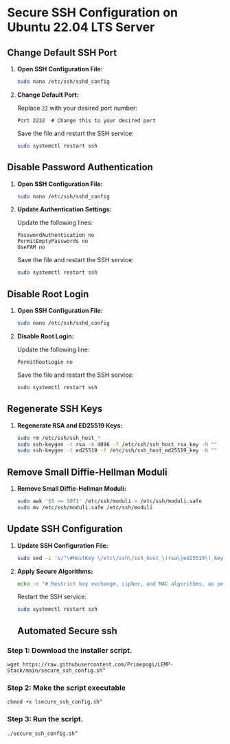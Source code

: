 # Secure SSH Configuration on Ubuntu 22.04 LTS Server

## Change Default SSH Port

1. **Open SSH Configuration File:**

    ```bash
    sudo nano /etc/ssh/sshd_config
    ```

2. **Change Default Port:**

    Replace `22` with your desired port number:

    ```plaintext
    Port 2222  # Change this to your desired port
    ```

    Save the file and restart the SSH service:

    ```bash
    sudo systemctl restart ssh
    ```

## Disable Password Authentication

1. **Open SSH Configuration File:**

    ```bash
    sudo nano /etc/ssh/sshd_config
    ```

2. **Update Authentication Settings:**

    Update the following lines:

    ```plaintext
    PasswordAuthentication no
    PermitEmptyPasswords no
    UsePAM no
    ```

    Save the file and restart the SSH service:

    ```bash
    sudo systemctl restart ssh
    ```

## Disable Root Login

1. **Open SSH Configuration File:**

    ```bash
    sudo nano /etc/ssh/sshd_config
    ```

2. **Disable Root Login:**

    Update the following line:

    ```plaintext
    PermitRootLogin no
    ```

    Save the file and restart the SSH service:

    ```bash
    sudo systemctl restart ssh
    ```

## Regenerate SSH Keys

1. **Regenerate RSA and ED25519 Keys:**

    ```bash
    sudo rm /etc/ssh/ssh_host_*
    sudo ssh-keygen -t rsa -b 4096 -f /etc/ssh/ssh_host_rsa_key -N ""
    sudo ssh-keygen -t ed25519 -f /etc/ssh/ssh_host_ed25519_key -N ""
    ```

## Remove Small Diffie-Hellman Moduli

1. **Remove Small Diffie-Hellman Moduli:**

    ```bash
    sudo awk '$5 >= 3071' /etc/ssh/moduli > /etc/ssh/moduli.safe
    sudo mv /etc/ssh/moduli.safe /etc/ssh/moduli
    ```

## Update SSH Configuration

1. **Update SSH Configuration File:**

    ```bash
    sudo sed -i 's/^\#HostKey \/etc\/ssh\/ssh_host_\(rsa\|ed25519\)_key$/HostKey \/etc\/ssh\/ssh_host_\1_key/g' /etc/ssh/sshd_config
    ```

2. **Apply Secure Algorithms:**

    ```bash
    echo -e "# Restrict key exchange, cipher, and MAC algorithms, as per sshaudit.com\n# hardening guide.\nKexAlgorithms sntrup761x25519-sha512@openssh.com,curve25519-sha256,curve25519-sha256@libssh.org,gss-curve25519-sha256-,diffie-hellman-group16-sha512,gss-group16-sha512-,diffie-hellman-group18-sha512,diffie-hellman-group-exchange-sha256\n\nCiphers chacha20-poly1305@openssh.com,aes256-gcm@openssh.com,aes128-gcm@openssh.com,aes256-ctr,aes192-ctr,aes128-ctr\n\nMACs hmac-sha2-256-etm@openssh.com,hmac-sha2-512-etm@openssh.com,umac-128-etm@openssh.com\n\nHostKeyAlgorithms sk-ssh-ed25519-cert-v01@openssh.com,ssh-ed25519-cert-v01@openssh.com,rsa-sha2-512-cert-v01@openssh.com,rsa-sha2-256-cert-v01@openssh.com,sk-ssh-ed25519@openssh.com,ssh-ed25519,rsa-sha2-512,rsa-sha2-256\n\nCASignatureAlgorithms sk-ssh-ed25519@openssh.com,ssh-ed25519,rsa-sha2-512,rsa-sha2-256\n\nGSSAPIKexAlgorithms gss-curve25519-sha256-,gss-group16-sha512-\n\nHostbasedAcceptedAlgorithms sk-ssh-ed25519-cert-v01@openssh.com,ssh-ed25519-cert-v01@openssh.com,sk-ssh-ed25519@openssh.com,ssh-ed25519,rsa-sha2-512-cert-v01@openssh.com,rsa-sha2-512,rsa-sha2-256-cert-v01@openssh.com,rsa-sha2-256\n\nPubkeyAcceptedAlgorithms sk-ssh-ed25519-cert-v01@openssh.com,ssh-ed25519-cert-v01@openssh.com,sk-ssh-ed25519@openssh.com,ssh-ed25519,rsa-sha2-512-cert-v01@openssh.com,rsa-sha2-512,rsa-sha2-256-cert-v01@openssh.com,rsa-sha2-256" > /etc/ssh/sshd_config.d/ssh-audit_hardening.conf
    ```

    Restart the SSH service:

    ```bash
    sudo systemctl restart ssh
    ```

    ## Automated Secure ssh

### Step 1: Download the installer script.

`wget https://raw.githubusercontent.com/Primepogi/LEMP-Stack/main/secure_ssh_config.sh^`

### Step 2: Make the script executable

`chmod +x lsecure_ssh_config.sh^`

### Step 3: Run the script.

`./secure_ssh_config.sh^`

